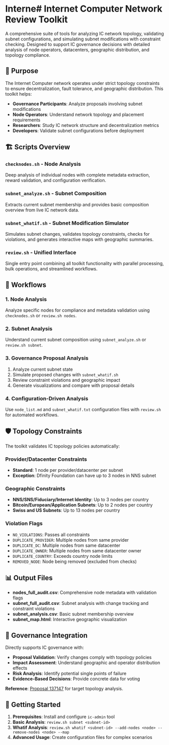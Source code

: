 # Interne# Internet Computer Network Review Toolkit

A comprehensive suite of tools for analyzing IC network topology, validating subnet configurations, and simulating subnet modifications with constraint checking. Designed to support IC governance decisions with detailed analysis of node operators, datacenters, geographic distribution, and topology compliance.

## 🎯 Purpose

The Internet Computer network operates under strict topology constraints to ensure decentralization, fault tolerance, and geographic distribution. This toolkit helps:

- **Governance Participants**: Analyze proposals involving subnet modifications
- **Node Operators**: Understand network topology and placement requirements  
- **Researchers**: Study IC network structure and decentralization metrics
- **Developers**: Validate subnet configurations before deployment

## 🏗️ Scripts Overview

### `checknodes.sh` - Node Analysis
Deep analysis of individual nodes with complete metadata extraction, reward validation, and configuration verification.

### `subnet_analyze.sh` - Subnet Composition
Extracts current subnet membership and provides basic composition overview from live IC network data.

### `subnet_whatif.sh` - Subnet Modification Simulator
Simulates subnet changes, validates topology constraints, checks for violations, and generates interactive maps with geographic summaries.

### `review.sh` - Unified Interface
Single entry point combining all toolkit functionality with parallel processing, bulk operations, and streamlined workflows.

## 🔄 Workflows

### 1. Node Analysis
Analyze specific nodes for compliance and metadata validation using `checknodes.sh` or `review.sh nodes`.

### 2. Subnet Analysis  
Understand current subnet composition using `subnet_analyze.sh` or `review.sh subnet`.

### 3. Governance Proposal Analysis
1. Analyze current subnet state
2. Simulate proposed changes with `subnet_whatif.sh`
3. Review constraint violations and geographic impact
4. Generate visualizations and compare with proposal details

### 4. Configuration-Driven Analysis
Use `node_list.md` and `subnet_whatif.txt` configuration files with `review.sh` for automated workflows.

## 🛡️ Topology Constraints

The toolkit validates IC topology policies automatically:

### Provider/Datacenter Constraints
- **Standard**: 1 node per provider/datacenter per subnet
- **Exception**: Dfinity Foundation can have up to 3 nodes in NNS subnet

### Geographic Constraints
- **NNS/SNS/Fiduciary/Internet Identity**: Up to 3 nodes per country
- **Bitcoin/European/Application Subnets**: Up to 2 nodes per country
- **Swiss and US Subnets**: Up to 13 nodes per country

### Violation Flags
- `NO_VIOLATIONS`: Passes all constraints
- `DUPLICATE_PROVIDER`: Multiple nodes from same provider
- `DUPLICATE_DC`: Multiple nodes from same datacenter  
- `DUPLICATE_OWNER`: Multiple nodes from same datacenter owner
- `DUPLICATE_COUNTRY`: Exceeds country node limits
- `REMOVED_NODE`: Node being removed (excluded from checks)

## 📊 Output Files

- **nodes_full_audit.csv**: Comprehensive node metadata with validation flags
- **subnet_full_audit.csv**: Subnet analysis with change tracking and constraint violations
- **subnet_analysis.csv**: Basic subnet membership overview
- **subnet_map.html**: Interactive geographic visualization

## 🎯 Governance Integration

Directly supports IC governance with:
- **Proposal Validation**: Verify changes comply with topology policies
- **Impact Assessment**: Understand geographic and operator distribution effects  
- **Risk Analysis**: Identify potential single points of failure
- **Evidence-Based Decisions**: Provide concrete data for voting

**Reference**: [Proposal 137147](https://dashboard.internetcomputer.org/proposal/137147) for target topology analysis.

## 🚀 Getting Started

1. **Prerequisites**: Install and configure `ic-admin` tool
2. **Basic Analysis**: `review.sh subnet <subnet-id>` 
3. **Whatif Analysis**: `review.sh whatif <subnet-id> --add-nodes <node> --remove-nodes <node> --map`
4. **Advanced Usage**: Create configuration files for complex scenarios
